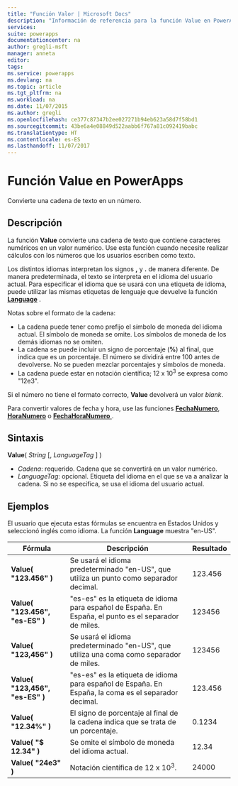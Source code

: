 ```yaml
---
title: "Función Valor | Microsoft Docs"
description: "Información de referencia para la función Value en PowerApps, incluida la sintaxis"
services: 
suite: powerapps
documentationcenter: na
author: gregli-msft
manager: anneta
editor: 
tags: 
ms.service: powerapps
ms.devlang: na
ms.topic: article
ms.tgt_pltfrm: na
ms.workload: na
ms.date: 11/07/2015
ms.author: gregli
ms.openlocfilehash: ce377c87347b2ee027271b94eb623a58d7f58bd1
ms.sourcegitcommit: 43be6a4e08849d522aabb6f767a81c092419babc
ms.translationtype: HT
ms.contentlocale: es-ES
ms.lasthandoff: 11/07/2017
---
```

# <a name="value-function-in-powerapps"></a>Función Value en PowerApps
Convierte una cadena de texto en un número.

## <a name="description"></a>Descripción
La función **Value** convierte una cadena de texto que contiene caracteres numéricos en un valor numérico. Use esta función cuando necesite realizar cálculos con los números que los usuarios escriben como texto.

Los distintos idiomas interpretan los signos **,** y **.** de manera diferente.  De manera predeterminada, el texto se interpreta en el idioma del usuario actual.  Para especificar el idioma que se usará con una etiqueta de idioma, puede utilizar las mismas etiquetas de lenguaje que devuelve la función  **[Language](function-language.md)** .

Notas sobre el formato de la cadena:

* La cadena puede tener como prefijo el símbolo de moneda del idioma actual.  El símbolo de moneda se omite.  Los símbolos de moneda de los demás idiomas no se omiten.
* La cadena se puede incluir un signo de porcentaje (**%**) al final, que indica que es un porcentaje.  El número se dividirá entre 100 antes de devolverse.  No se pueden mezclar porcentajes y símbolos de moneda.
* La cadena puede estar en notación científica; 12 x 10<sup>3</sup> se expresa como "12e3".

Si el número no tiene el formato correcto, **Value** devolverá un valor *blank*.

Para convertir valores de fecha y hora, use las funciones [ **FechaNumero**](function-datevalue-timevalue.md), [ **HoraNumero**](function-datevalue-timevalue.md) o [ **FechaHoraNumero** ](function-datevalue-timevalue.md).

## <a name="syntax"></a>Sintaxis
**Value**( *String* [, *LanguageTag* ] )

* *Cadena*: requerido. Cadena que se convertirá en un valor numérico.
* *LanguageTag*: opcional.  Etiqueta del idioma en el que se va a analizar la cadena.  Si no se especifica, se usa el idioma del usuario actual.

## <a name="examples"></a>Ejemplos
El usuario que ejecuta estas fórmulas se encuentra en Estados Unidos y seleccionó inglés como idioma.  La función **Language** muestra "en-US".

| Fórmula | Descripción | Resultado |
| --- | --- | --- |
| **Value( "123.456" )** |Se usará el idioma predeterminado "en-US", que utiliza un punto como separador decimal. |123.456 |
| **Value( "123.456", "es-ES" )** |"es-es" es la etiqueta de idioma para español de España.  En España, el punto es el separador de miles. |123456 |
| **Value( "123,456" )** |Se usará el idioma predeterminado "en-US", que utiliza una coma como separador de miles. |123456 |
| **Value( "123,456", "es-ES" )** |"es-es" es la etiqueta de idioma para español de España.  En España, la coma es el separador decimal. |123.456 |
| **Value( "12.34%" )** |El signo de porcentaje al final de la cadena indica que se trata de un porcentaje. |0.1234 |
| **Value( "$ 12.34" )** |Se omite el símbolo de moneda del idioma actual. |12.34 |
| **Value( "24e3" )** |Notación científica de 12 x 10<sup>3</sup>. |24000 |

